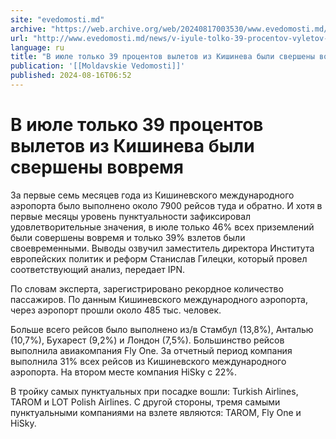 ```yaml
---
site: "evedomosti.md"
archive: "https://web.archive.org/web/20240817003530/www.evedomosti.md/news/v-iyule-tolko-39-procentov-vyletov-iz-kishineva-byli-svershe"
url: "http://www.evedomosti.md/news/v-iyule-tolko-39-procentov-vyletov-iz-kishineva-byli-svershe"
language: ru
title: "В июле только 39 процентов вылетов из Кишинева были свершены вовремя"
publication: '[[Moldavskie Vedomosti]]'
published: 2024-08-16T06:52
---
```


# В июле только 39 процентов вылетов из Кишинева были свершены вовремя

За первые семь месяцев года из Кишиневского международного аэропорта было выполнено около 7900 рейсов туда и обратно. И хотя в первые месяцы уровень пунктуальности зафиксировал удовлетворительные значения, в июле только 46% всех приземлений были совершены вовремя и только 39% взлетов были своевременными. Выводы озвучил заместитель директора Института европейских политик и реформ Станислав Гилецки, который провел соответствующий анализ, передает IPN.

По словам эксперта, зарегистрировано рекордное количество пассажиров. По данным Кишиневского международного аэропорта, через аэропорт прошли около 485 тыс. человек.

Больше всего рейсов было выполнено из/в Стамбул (13,8%), Анталью (10,7%), Бухарест (9,2%) и Лондон (7,5%). Большинство рейсов выполнила авиакомпания Fly One. За отчетный период компания выполнила 31% всех рейсов из Кишиневского международного аэропорта. На втором месте компания HiSky с 22%.

В тройку самых пунктуальных при посадке вошли: Turkish Airlines, TAROM и LOT Polish Airlines. С другой стороны, тремя самыми пунктуальными компаниями на взлете являются: TAROM, Fly One и HiSky.